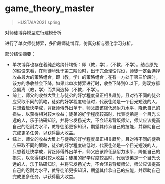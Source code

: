 # game_theory_master

> HUSTAIA2021 spring

对师徒博弈模型进行建模分析

进行了单次师徒博弈，多阶段师徒博弈，仿真分析与强化学习分析。

部分结论摘要：

- 单次博弈也存在着纯战略纳什均衡：即（教，学），（不教，不学）。结合原先的假设来看，在师徒均处于第二阶段时，出于完全理性假设，师徒一定会选择收益最大的策略组合，即（教，学）的策略组合；在有一方处于第三阶段时，该方的净收益会下降，如果此单次博弈进行时，收益下降到0 以下，则双方都会偏离（教，学）而共同选择（不教，不学）。
- 综上，师父的收益大致上与徒弟的好学程度呈正相关趋势。且对待不同的徒弟应采取不同的策略，徒弟的好学程度较低时，代表徒弟是一个目光短浅的人，只想着赶快学成，背叛师傅外出单干，师父应该降低忍耐力水平，降低自己的损失，以获得相对较大收益；徒弟的好学程度较高时，代表徒弟是一个目光长远的人，乐于钻研知识，并将它发扬光大，不会轻易背叛师父，师父应该提高自己的忍耐力水平，教导徒弟更多知识，期望其传承自己的技能，并帮助自己完成更多任务，以获得最大收益。
- 综上，师父的收益大致上与徒弟的好学程度呈正相关趋势。且对待不同的徒弟应采取不同的策略，徒弟的好学程度较低时，代表徒弟是一个目光短浅的人，只想着赶快学成，背叛师傅外出单干，师父应该降低忍耐力水平，降低自己的损失，以获得相对较大收益；徒弟的好学程度较高时，代表徒弟是一个目光长远的人，乐于钻研知识，并将它发扬光大，不会轻易背叛师父，师父应该提高自己的忍耐力水平，教导徒弟更多知识，期望其传承自己的技能，并帮助自己完成更多任务，以获得最大收益。



